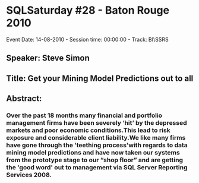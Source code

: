 # SQLSaturday #28 - Baton Rouge 2010
Event Date: 14-08-2010 - Session time: 00:00:00 - Track: BI\SSRS
## Speaker: Steve Simon
## Title: Get  your Mining Model Predictions out  to all
## Abstract:
### Over the past 18 months many financial and portfolio management firms have been severely ‘hit’ by the depressed markets and poor economic conditions.This lead to risk exposure and considerable client liability.We like many firms have gone through the 'teething process'with regards to data mining model predictions and have now taken our systems from the prototype stage to our “shop floor”  and are getting the 'good word' out to management via SQL Server Reporting Services 2008. 

